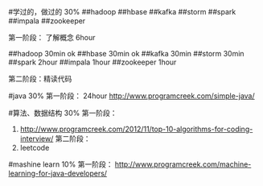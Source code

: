 #学过的，做过的 30%
##hadoop
##hbase
##kafka
##storm
##spark
##impala
##zookeeper

第一阶段： 了解概念 6hour

##hadoop 30min ok
##hbase 30min ok
##kafka 30min 
##storm 30min 
##spark 2hour
##impala 1hour
##zookeeper 1hour

第二阶段：精读代码 

#java 30%
第一阶段： 24hour
http://www.programcreek.com/simple-java/

#算法、数据结构 30%
第一阶段： 
1. http://www.programcreek.com/2012/11/top-10-algorithms-for-coding-interview/
第二阶段：
2. leetcode

#mashine learn 10%
第一阶段：
http://www.programcreek.com/machine-learning-for-java-developers/

